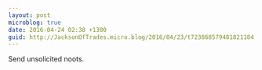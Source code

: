 ```yaml
---
layout: post
microblog: true
date: 2016-04-24 02:38 +1300
guid: http://JacksonOfTrades.micro.blog/2016/04/23/t723868579481821184.html
---
```

Send unsolicited noots.

